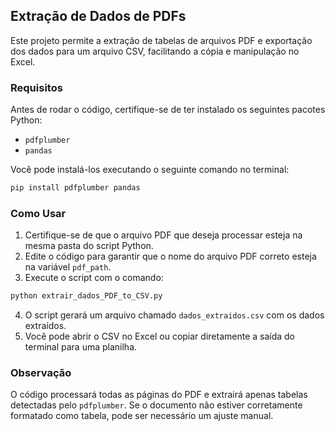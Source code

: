## Extração de Dados de PDFs

Este projeto permite a extração de tabelas de arquivos PDF e exportação dos dados para um arquivo CSV, facilitando a cópia e manipulação no Excel.

### Requisitos
Antes de rodar o código, certifique-se de ter instalado os seguintes pacotes Python:

- `pdfplumber`
- `pandas`

Você pode instalá-los executando o seguinte comando no terminal:

```sh
pip install pdfplumber pandas
```

### Como Usar
1. Certifique-se de que o arquivo PDF que deseja processar esteja na mesma pasta do script Python.
2. Edite o código para garantir que o nome do arquivo PDF correto esteja na variável `pdf_path`.
3. Execute o script com o comando:

```sh
python extrair_dados_PDF_to_CSV.py
```

4. O script gerará um arquivo chamado `dados_extraidos.csv` com os dados extraídos.
5. Você pode abrir o CSV no Excel ou copiar diretamente a saída do terminal para uma planilha.

### Observação
O código processará todas as páginas do PDF e extrairá apenas tabelas detectadas pelo `pdfplumber`. Se o documento não estiver corretamente formatado como tabela, pode ser necessário um ajuste manual.

